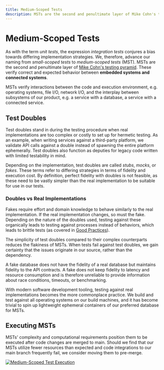 ```yaml
---
title: Medium-Scoped Tests
description: MSTs are the second and penultimate layer of Mike Cohn's testing pyramid. These verify correct and expected behavior between embedded systems and connected systems.
---
```


# Medium-Scoped Tests

As with the term *unit tests*, the expression *integration tests* conjures a bias towards differing implementation strategies. We, therefore, advance our naming from *small-scoped tests* to *medium-scoped tests* (MST). MSTs are the second and penultimate layer of [Mike Cohn's testing pyramid](../#the-testing-pyramid). These verify correct and expected behavior between **embedded systems and connected systems**.

MSTs verify interactions between the code and execution environment, e.g. operating systems, file I/O, network I/O, and the interplay between subsystems of our product, e.g. a service with a database, a service with a connected service.

## Test Doubles

Test doubles stand in during the testing procedure when real implementations are too complex or costly to set up for hermetic testing. As an example, when writing services against a third-party platform, we validate API calls against a double instead of spawning the entire platform ephemerally. Test doubles also function as deputies for legacy code written with limited testability in mind.

Depending on the implementation, test doubles are called *stubs*, *mocks*, or *fakes*. These terms refer to differing strategies in terms of fidelity and execution cost. By definition, perfect fidelity with doubles is not feasible, as these need to be vastly simpler than the real implementation to be suitable for use in our tests.

### Doubles vs Real Implementations

Fakes require effort and domain knowledge to behave similarly to the real implementation. If the real implementation changes, so must the fake. Depending on the nature of the doubles used, testing against these organically leads to testing against processes instead of behaviors, which leads to brittle tests (as covered in [Good Practices](./good-practices.md)).

The simplicity of test doubles compared to their complex counterparts reduces the flakiness of MSTs. When tests fail against test doubles, we gain certainty that the issues originate in our source, rather than the dependency.

A fake database does not have the fidelity of a real database but maintains fidelity to the API contracts. A fake does not keep fidelity to latency and resource consumption and is therefore unreliable to provide information about race conditions, timeouts, or benchmarking.

With modern software development tooling, testing against real implementations becomes the more commonplace practice. We build and test against all operating systems on our build machines, and it has become trivial to spin up lightweight ephemeral containers of our preferred database for MSTs.

## Executing MSTs

MSTs' complexity and computational requirements position them to be executed after code changes are merged to main. Should we find that our MSTs utilize fewer resources than expected and code integrations to our main branch frequently fail, we consider moving them to pre-merge.

[![Medium-Scoped Test Execution](../../../assets/images/book/anatomy-of-a-code-change/testing/mst-execution.webp)](../../../assets/images/book/anatomy-of-a-code-change/testing/mst-execution.png)
